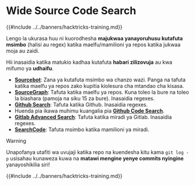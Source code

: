 # Wide Source Code Search

{{#include ../../banners/hacktricks-training.md}}

Lengo la ukurasa huu ni kuorodhesha **majukwaa yanayoruhusu kutafuta msimbo** (halisi au regex) katika maelfu/mamilioni ya repos katika jukwaa moja au zaidi.

Hii inasaidia katika matukio kadhaa kutafuta **habari zilizovuja** au kwa mifumo ya **udhaifu**.

- [**Sourcebot**](https://www.sourcebot.dev/): Zana ya kutafuta msimbo wa chanzo wazi. Panga na tafuta katika maelfu ya repos zako kupitia kiolesura cha mtandao cha kisasa.
- [**SourceGraph**](https://sourcegraph.com/search): Tafuta katika maelfu ya repos. Kuna toleo la bure na toleo la biashara (pamoja na siku 15 za bure). Inasaidia regexes.
- [**Github Search**](https://github.com/search): Tafuta katika Github. Inasaidia regexes.
- Huenda pia ikawa muhimu kuangalia pia [**Github Code Search**](https://cs.github.com/).
- [**Gitlab Advanced Search**](https://docs.gitlab.com/ee/user/search/advanced_search.html): Tafuta katika miradi ya Gitlab. Inasaidia regexes.
- [**SearchCode**](https://searchcode.com/): Tafuta msimbo katika mamilioni ya miradi.

> [!WARNING]
> Unapofanya utafiti wa uvujaji katika repo na kuendesha kitu kama `git log -p` usisahau kunaweza kuwa na **matawi mengine yenye commits nyingine** yanayoshikilia siri!

{{#include ../../banners/hacktricks-training.md}}
